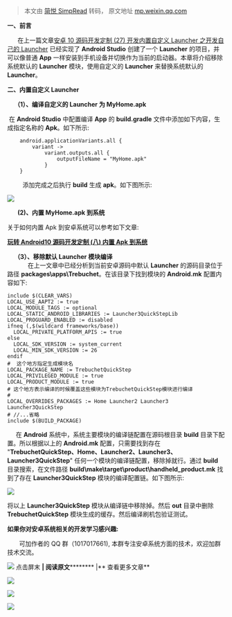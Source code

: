 > 本文由 [简悦 SimpRead](http://ksria.com/simpread/) 转码， 原文地址 [mp.weixin.qq.com](https://mp.weixin.qq.com/s?__biz=Mzg2MjU1NDE1NA==&mid=2247484844&idx=2&sn=48b6e2a2d782d3d9e42049edc83f58bd&chksm=ce0754e9f970ddfffd8fc555d09441ca5705af786ba99ef1ae5135b680efddc72dd475eaa276&scene=178&cur_album_id=1681422395766538242#rd)

**一、前言**

      在上一篇文章[安卓 10 源码开发定制 (27) 开发内置自定义 Launcher 之开发自己的 Launcher](http://mp.weixin.qq.com/s?__biz=Mzg2MjU1NDE1NA==&mid=2247484820&idx=2&sn=8606eef31e0ca63801eedfc9e8501b10&chksm=ce0754d1f970ddc7578d22d0813cfd1918f1995618164cd6e12de8bc51e32f5302456fa50a2c&scene=21#wechat_redirect) 已经实现了 **Android Studio** 创建了一个 **Launcher** 的项目，并可以像普通 **App** 一样安装到手机设备并切换作为当前的启动器。本章将介绍移除系统默认的 **Launcher** 模块，使用自定义的 **Launcher** 来替换系统默认的 **Launcher**。      

  

**二、内置自定义 Launcher**

    **（1）、编译自定义的 Launcher 为 MyHome.apk**

  在 **Android Studio** 中配置编译 **App** 的 **build.gradle** 文件中添加如下内容，生成指定名称的 **Apk**。如下所示:

```
    android.applicationVariants.all {
        variant ->
            variant.outputs.all {
                outputFileName = "MyHome.apk"
            }
    }

```

         添加完成之后执行 **build** 生成 **apk**。如下图所示:  

![](https://mmbiz.qpic.cn/mmbiz_png/9vkUcew5430Qo0NkS9QPJSt1uXqQichsa1tfzt7LaOTrG0B1Pia0cExkAicMtWkl2hC71aiaDibfTS7K8W4Ot5jLmRw/640?wx_fmt=png)

      **(2)、内置 MyHome.apk 到系统**

 关于如何内置 Apk 到安卓系统可以参考如下文章:

 **[玩转 Android10 源码开发定制 (八) 内置 Apk 到系统](http://mp.weixin.qq.com/s?__biz=Mzg2MjU1NDE1NA==&mid=2247483855&idx=1&sn=06138a9db04ba2a761f8dd9495ecd56a&chksm=ce07508af970d99c1ab1718ea55e5e668029ab68ff438cef2076349faccdb5fbffe14c97cfa3&scene=21#wechat_redirect)**

    **（3）、移除默认 Launcher 模块编译**  
            在上一文章中已经分析到当前安卓源码中默认 **Launcher** 的源码目录位于路径 **packages\apps\Trebuchet**。在该目录下找到模块的 **Android.mk** 配置内容如下:

```
include $(CLEAR_VARS)
LOCAL_USE_AAPT2 := true
LOCAL_MODULE_TAGS := optional
LOCAL_STATIC_ANDROID_LIBRARIES := Launcher3QuickStepLib
LOCAL_PROGUARD_ENABLED := disabled
ifneq (,$(wildcard frameworks/base))
  LOCAL_PRIVATE_PLATFORM_APIS := true
else
  LOCAL_SDK_VERSION := system_current
  LOCAL_MIN_SDK_VERSION := 26
endif
#  这个地方指定生成模块名
LOCAL_PACKAGE_NAME := TrebuchetQuickStep
LOCAL_PRIVILEGED_MODULE := true
LOCAL_PRODUCT_MODULE := true
# 这个地方表示编译的时候覆盖这些模块为TrebuchetQuickStep模块进行编译
# 
LOCAL_OVERRIDES_PACKAGES := Home Launcher2 Launcher3 Launcher3QuickStep
# //...省略
include $(BUILD_PACKAGE)

```

     在 **Android** 系统中，系统主要模块的编译链配置在源码根目录 **build** 目录下配置。所以根据以上的 **Android.mk** 配置，只需要找到存在 "**TrebuchetQuickStep、Home、Launcher2、Launcher3、Launcher3QuickStep**" 任何一个模块的编译链配置，移除掉就行。通过 **build** 目录搜索，在文件路径 **build\make\target\product\handheld_product.mk** 找到了存在 **Launcher3QuickStep** 模块的编译配置链。如下图所示:

![](https://mmbiz.qpic.cn/mmbiz_png/9vkUcew5430Qo0NkS9QPJSt1uXqQichsalzMhHVZGX27lU1ZMQHt6scU84uEGVXWEC4VJXWF7r48FZtYjDiaqphg/640?wx_fmt=png)

将以上 **Launcher3QuickStep** 模块从编译链中移除掉。然后 **out** 目录中删除 **TrebuchetQuickStep** 模块生成的缓存。然后编译刷机包验证测试。

**如果你对安卓系统相关的开发学习感兴趣:**

       可加作者的 QQ 群（1017017661), 本群专注安卓系统方面的技术，欢迎加群技术交流。

 **![](https://mmbiz.qpic.cn/mmbiz_gif/rFWVXwibLGty0S5JgMN8PpBib2631p7cDvlvTEaxFBzljBX9qWcVMSOymhkTd6ZmanRibYWsh0HmccjGWkadiaLwAA/640?wx_fmt=gif)** 点击屏末 ****| **********阅****读****原****文********** |** 查看更多文章**

![](https://mmbiz.qpic.cn/mmbiz_png/9vkUcew5433sxUAcMOjHULbEaeEkfGjguCKrYZQfRXxK6hibNjOh10JibAdHj553dxk3PmoyUibjDCGcNdq3IQBKA/640?wx_fmt=png)

![](https://mmbiz.qpic.cn/mmbiz_png/9vkUcew5433sxUAcMOjHULbEaeEkfGjgibOWZXyrOLic5KPJ2y9A1gznt4xUa1H7MEhlgmcQgnE3IJvphZfOezfA/640?wx_fmt=png)  

![](https://mmbiz.qpic.cn/mmbiz_png/9vkUcew5433sxUAcMOjHULbEaeEkfGjgxGibv8NMwbmJuQo55Ry33RkQj6WTGwwyXgrcduXPL3xnUWeLUa3cDvA/640?wx_fmt=png)